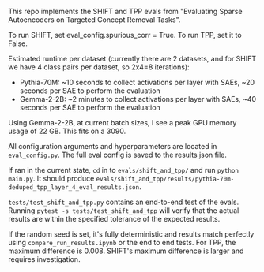 This repo implements the SHIFT and TPP evals from "Evaluating Sparse Autoencoders on Targeted Concept Removal Tasks".

To run SHIFT, set eval_config.spurious_corr = True. To run TPP, set it to False.

Estimated runtime per dataset (currently there are 2 datasets, and for SHIFT we have 4 class pairs per dataset, so 2x4=8 iterations):

- Pythia-70M: ~10 seconds to collect activations per layer with SAEs, ~20 seconds per SAE to perform the evaluation
- Gemma-2-2B: ~2 minutes to collect activations per layer with SAEs, ~40 seconds per SAE to perform the evaluation

Using Gemma-2-2B, at current batch sizes, I see a peak GPU memory usage of 22 GB. This fits on a 3090.

All configuration arguments and hyperparameters are located in `eval_config.py`. The full eval config is saved to the results json file.

If ran in the current state, `cd` in to `evals/shift_and_tpp/` and run `python main.py`. It should produce `evals/shift_and_tpp/results/pythia-70m-deduped_tpp_layer_4_eval_results.json`.

`tests/test_shift_and_tpp.py` contains an end-to-end test of the evals. Running `pytest -s tests/test_shift_and_tpp` will verify that the actual results are within the specified tolerance of the expected results.

If the random seed is set, it's fully deterministic and results match perfectly using `compare_run_results.ipynb` or the end to end tests. For TPP, the maximum difference is 0.008. SHIFT's maximum difference is larger and requires investigation.